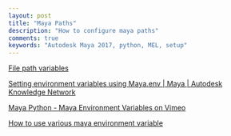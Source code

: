 ```yaml
---
layout: post
title: "Maya Paths"
description: "How to configure maya paths"
comments: true
keywords: "Autodesk Maya 2017, python, MEL, setup"
---
```


[File path variables](https://knowledge.autodesk.com/support/maya/learn-explore/caas/CloudHelp/cloudhelp/2016/ENU/Maya/files/GUID-228CCA33-4AFE-4380-8C3D-18D23F7EAC72-htm.html)

[Setting environment variables using Maya.env | Maya | Autodesk Knowledge Network](https://knowledge.autodesk.com/support/maya/learn-explore/caas/CloudHelp/cloudhelp/2016/ENU/Maya/files/GUID-8EFB1AC1-ED7D-4099-9EEE-624097872C04-htm.html)

[Maya Python - Maya Environment Variables on Vimeo](https://vimeo.com/81537591)

[How to use various maya environment variable](http://www.worldofmaya.com/t_envvars.html)